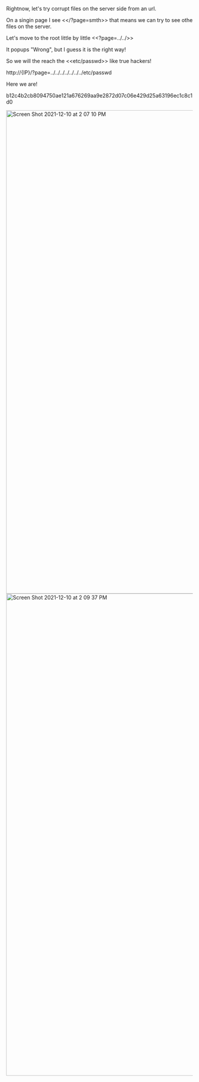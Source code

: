 Rightnow, let's try corrupt files on the server side from an url.

On a singin page I see <</?page=smth>> that means we can try to see othe files on the server.

Let's move to the root little by little <<?page=../../>>

It popups "Wrong", but I guess it is the right way!

So we will the reach the <<etc/passwd>> like true hackers!

http://{IP}/?page=../../../../../../../etc/passwd

Here we are!

b12c4b2cb8094750ae121a676269aa9e2872d07c06e429d25a63196ec1c8c1d0


<img width="1300" alt="Screen Shot 2021-12-10 at 2 07 10 PM" src="https://user-images.githubusercontent.com/64800542/145578794-db4ac96b-ad4f-4594-9641-510c137e70dc.png">

<img width="1297" alt="Screen Shot 2021-12-10 at 2 09 37 PM" src="https://user-images.githubusercontent.com/64800542/145579010-0892b1cc-6ae9-463a-beb2-220509eb097f.png">

